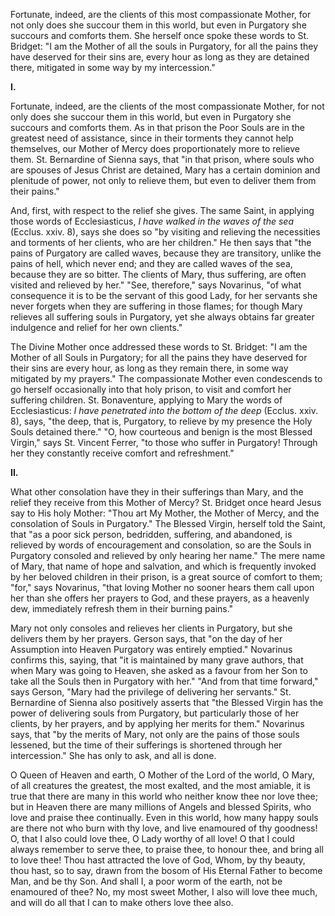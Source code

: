 
Fortunate, indeed, are the clients of this most compassionate Mother, for not only does she succour them in this world, but even in Purgatory she succours and comforts them. She herself once spoke these words to St. Bridget: \"I am the Mother of all the souls in Purgatory, for all the pains they have deserved for their sins are, every hour as long as they are detained there, mitigated in some way by my intercession.\"

**I\.**

Fortunate, indeed, are the clients of the most compassionate Mother, for not only does she succour them in this world, but even in Purgatory she succours and comforts them. As in that prison the Poor Souls are in the greatest need of assistance, since in their torments they cannot help themselves, our Mother of Mercy does proportionately more to relieve them. St. Bernardine of Sienna says, that \"in that prison, where souls who are spouses of Jesus Christ are detained, Mary has a certain dominion and plenitude of power, not only to relieve them, but even to deliver them from their pains.\"

And, first, with respect to the relief she gives. The same Saint, in applying those words of Ecclesiasticus, *I have walked in the waves of the sea* (Ecclus. xxiv. 8), says she does so \"by visiting and relieving the necessities and torments of her clients, who are her children.\" He then says that \"the pains of Purgatory are called waves, because they are transitory, unlike the pains of hell, which never end; and they are called waves of the sea, because they are so bitter. The clients of Mary, thus suffering, are often visited and relieved by her.\" \"See, therefore,\" says Novarinus, \"of what consequence it is to be the servant of this good Lady, for her servants she never forgets when they are suffering in those flames; for though Mary relieves all suffering souls in Purgatory, yet she always obtains far greater indulgence and relief for her own clients.\"

The Divine Mother once addressed these words to St. Bridget: \"I am the Mother of all Souls in Purgatory; for all the pains they have deserved for their sins are every hour, as long as they remain there, in some way mitigated by my prayers.\" The compassionate Mother even condescends to go herself occasionally into that holy prison, to visit and comfort her suffering children. St. Bonaventure, applying to Mary the words of Ecclesiasticus: *I have penetrated into the bottom of the deep* (Ecclus. xxiv. 8), says, \"the deep, that is, Purgatory, to relieve by my presence the Holy Souls detained there.\" \"O, how courteous and benign is the most Blessed Virgin,\" says St. Vincent Ferrer, \"to those who suffer in Purgatory! Through her they constantly receive comfort and refreshment.\"

**II\.**

What other consolation have they in their sufferings than Mary, and the relief they receive from this Mother of Mercy? St. Bridget once heard Jesus say to His holy Mother: \"Thou art My Mother, the Mother of Mercy, and the consolation of Souls in Purgatory.\" The Blessed Virgin, herself told the Saint, that \"as a poor sick person, bedridden, suffering, and abandoned, is relieved by words of encouragement and consolation, so are the Souls in Purgatory consoled and relieved by only hearing her name.\" The mere name of Mary, that name of hope and salvation, and which is frequently invoked by her beloved children in their prison, is a great source of comfort to them; \"for,\" says Novarinus, \"that loving Mother no sooner hears them call upon her than she offers her prayers to God, and these prayers, as a heavenly dew, immediately refresh them in their burning pains.\"

Mary not only consoles and relieves her clients in Purgatory, but she delivers them by her prayers. Gerson says, that \"on the day of her Assumption into Heaven Purgatory was entirely emptied.\" Novarinus confirms this, saying, that \"it is maintained by many grave authors, that when Mary was going to Heaven, she asked as a favour from her Son to take all the Souls then in Purgatory with her.\" \"And from that time forward,\" says Gerson, \"Mary had the privilege of delivering her servants.\" St. Bernardine of Sienna also positively asserts that \"the Blessed Virgin has the power of delivering souls from Purgatory, but particularly those of her clients, by her prayers, and by applying her merits for them.\" Novarinus says, that \"by the merits of Mary, not only are the pains of those souls lessened, but the time of their sufferings is shortened through her intercession.\" She has only to ask, and all is done.

O Queen of Heaven and earth, O Mother of the Lord of the world, O Mary, of all creatures the greatest, the most exalted, and the most amiable, it is true that there are many in this world who neither know thee nor love thee; but in Heaven there are many millions of Angels and blessed Spirits, who love and praise thee continually. Even in this world, how many happy souls are there not who burn with thy love, and live enamoured of thy goodness! O, that I also could love thee, O Lady worthy of all love! O that I could always remember to serve thee, to praise thee, to honour thee, and bring all to love thee! Thou hast attracted the love of God, Whom, by thy beauty, thou hast, so to say, drawn from the bosom of His Eternal Father to become Man, and be thy Son. And shall I, a poor worm of the earth, not be enamoured of thee? No, my most sweet Mother, I also will love thee much, and will do all that I can to make others love thee also.


